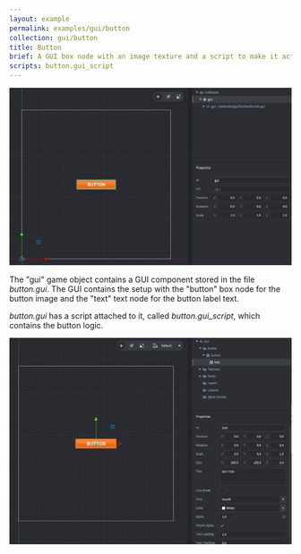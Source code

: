 ```yaml
---
layout: example
permalink: examples/gui/button
collection: gui/button
title: Button
brief: A GUI box node with an image texture and a script to make it act as a button.
scripts: button.gui_script
---
```


![button](button.png)

The "gui" game object contains a GUI component stored in the file *button.gui*. The GUI contains
the setup with the "button" box node for the button image and the "text" text node for the button label text.

*button.gui* has a script attached to it, called *button.gui_script*, which contains the button logic.

![button gui](button_gui.png)
